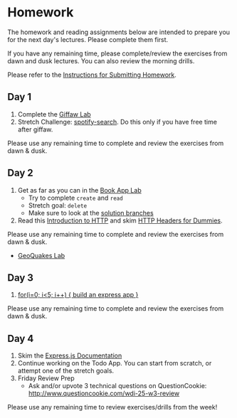# Homework

The homework and reading assignments below are intended to prepare you for the next day's lectures. Please complete them first.

If you have any remaining time, please complete/review the exercises from dawn and dusk lectures. You can also review the morning drills.

Please refer to the [Instructions for Submitting Homework](/how-tos/homework-submission.md).

## Day 1

1. Complete the [Giffaw Lab](https://github.com/sf-wdi-25/giffaw)
2. Stretch Challenge:  [spotify-search](https://github.com/sf-wdi-25/spotify-search).  Do this only if you have free time after giffaw.

Please use any remaining time to complete and review the exercises from dawn & dusk.

## Day 2

1. Get as far as you can in the [Book App Lab](/week-03-ajax-json-express/day-02-ajax/dusk-get-post/exercises.md#book-app-challenge)
    * Try to complete `create` and `read`
    * Stretch goal: `delete`
    * Make sure to look at the [solution branches](https://github.com/sf-wdi-25/ajax-crud-book-app/branches)
2. Read this [Introduction to HTTP](http://code.tutsplus.com/tutorials/http-the-protocol-every-web-developer-must-know-part-1--net-31177) and skim [HTTP Headers for Dummies](http://code.tutsplus.com/tutorials/http-headers-for-dummies--net-8039).

Please use any remaining time to complete and review the exercises from dawn & dusk.
- [GeoQuakes Lab](https://github.com/sf-wdi-25/geoquakes-lite)


## Day 3

1. <a href="https://github.com/sf-wdi-25/express_setup_drills">for(i=0; i<5; i++) { build an express app }</a>

Please use any remaining time to complete and review the exercises from dawn & dusk.

## Day 4

1. Skim the [Express.js Documentation](expressjs.com/4x/api.html)
2. Continue working on the Todo App. You can start from scratch, or attempt one of the stretch goals.
3. Friday Review Prep
    - Ask and/or upvote 3 technical questions on QuestionCookie: http://www.questioncookie.com/wdi-25-w3-review

Please use any remaining time to review exercises/drills from the week!

<!--
## Day 5 - Weekend Homework

1. Reading
2. Weekend Lab

Please use any remaining time to review exercises/drills from the week! And don't forget to sleep!

-->
